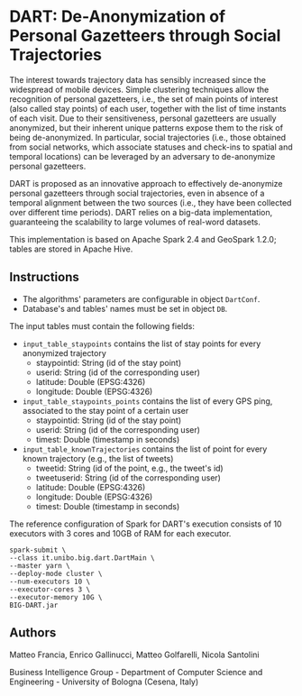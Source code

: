 # DART: De-Anonymization of Personal Gazetteers through Social Trajectories

The interest towards trajectory data has sensibly increased 
since the widespread of mobile devices. Simple clustering 
techniques allow the recognition of personal gazetteers, 
i.e., the set of main points of interest (also called stay points) 
of each user, together with the list of time instants of each visit. 
Due to their sensitiveness, personal gazetteers are usually 
anonymized, but their inherent unique patterns expose them 
to the risk of being de-anonymized. In particular, social 
trajectories (i.e., those obtained from social networks, 
which associate statuses and check-ins to spatial and 
temporal locations) can be leveraged by an adversary to 
de-anonymize personal gazetteers. 

DART is proposed as an innovative approach to effectively 
de-anonymize personal gazetteers through social trajectories, 
even in absence of a temporal alignment between the two sources 
(i.e., they have been collected over different time periods). 
DART relies on a big-data implementation, guaranteeing the 
scalability to large volumes of real-word datasets.

This implementation is based on Apache Spark 2.4 and GeoSpark 1.2.0;
tables are stored in Apache Hive.

## Instructions

- The algorithms' parameters are configurable in object ```DartConf```.
- Database's and tables' names must be set in object ```DB```.

The input tables must contain the following fields:

- ```input_table_staypoints``` contains the list of stay points 
for every anonymized trajectory
  - staypointid: String (id of the stay point) 
  - userid: String (id of the corresponding user)
  - latitude: Double (EPSG:4326)
  - longitude: Double (EPSG:4326)
- ```input_table_staypoints_points``` contains the list of every GPS ping,
associated to the stay point of a certain user
  - staypointid: String (id of the stay point) 
  - userid: String (id of the corresponding user)
  - timest: Double (timestamp in seconds)
- ```input_table_knownTrajectories``` contains the list of point
for every known trajectory (e.g., the list of tweets)
  - tweetid: String (id of the point, e.g., the tweet's id) 
  - tweetuserid: String (id of the corresponding user)
  - latitude: Double (EPSG:4326)
  - longitude: Double (EPSG:4326)
  - timest: Double (timestamp in seconds)

The reference configuration of Spark for DART's execution consists of 
10 executors with 3 cores and 10GB of RAM for each executor.

```
spark-submit \
--class it.unibo.big.dart.DartMain \
--master yarn \
--deploy-mode cluster \
--num-executors 10 \
--executor-cores 3 \
--executor-memory 10G \
BIG-DART.jar
```

## Authors

Matteo Francia, Enrico Gallinucci, Matteo Golfarelli, Nicola Santolini

Business Intelligence Group - Department of Computer Science and Engineering - University of Bologna (Cesena, Italy)
